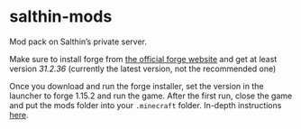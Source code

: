 # salthin-mods
Mod pack on Salthin’s private server. 

Make sure to install forge from 
[the official forge website](https://files.minecraftforge.net/maven/net/minecraftforge/forge/index_1.15.2.html "Minecraft Forge for 1.15.2")
and get at least version *31.2.36* (currently the latest version, not the recommended one)

Once you download and run the forge installer, set the version in the launcher
to forge 1.15.2 and run the game. After the first run,
close the game and put the mods folder into your `.minecraft`
folder. In-depth instructions [here](https://minecraft.gamepedia.com/Mods/Forge#Forge_Modifications "Instructions for installing forge mods").
